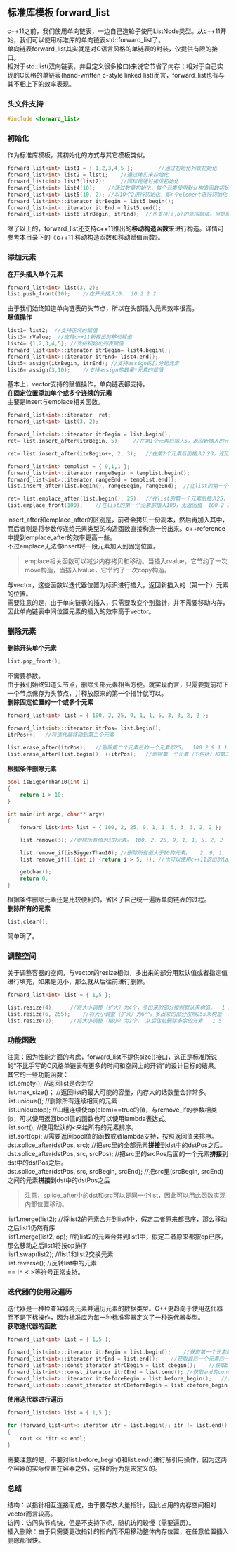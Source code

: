 ## 标准库模板 forward_list
c++11之前，我们使用单向链表，一边自己造轮子使用ListNode类型。从c++11开始，我们可以使用标准库的单向链表std::forward\_list了。   
单向链表forward\_list其实就是对C语言风格的单链表的封装，仅提供有限的接口。  
相对于std::list(双向链表，并且定义很多接口)来说它节省了内存；相对于自己实现的C风格的单链表(hand-written c-style linked list)而言，forward_list也有与其不相上下的效率表现。   
### 头文件支持   
```c
#include <forward_list>   
```   
### 初始化
作为标准库模板，其初始化的方式与其它模板类似。   
```c
forward_list<int> list1 = { 1,2,3,4,5 };		//通过初始化列表初始化   
forward_list<int> list2 = list1;	//通过拷贝来初始化   
forward_list<int> list3(list2);		//同样是通过拷贝初始化   
forward_list<int> list4(10);	//通过数量初始化，每个元素使用默认构造函数初始化，int则为0     
forward_list<int> list5(10, 2);	//以10个2进行初始化，即n个element进行初始化     
forward_list<int>::iterator itrBegin = list5.begin();  
forward_list<int>::iterator itrEnd = list5.end();  
forward_list<int> list6(itrBegin, itrEnd);	//也支持[a,b)的范围赋值。但是需要注意，由于forward_list的存在形式是指针，并不是数组，我们没有办法通过给迭代器+数字来定位某个位置，不过++还是支持的。   
```   
除了以上的，forward_list还支持c++11推出的**移动构造函数**来进行构造。详情可参考本目录下的《c++11 移动构造函数和移动赋值函数》。   
### 添加元素
**在开头插入单个元素**   
```c
forward_list<int> list(3, 2);   
list.push_front(10);	//在开头插入10.  10 2 2 2  
```   
由于我们始终知道单向链表的头节点，所以在头部插入元素效率很高。  
**赋值操作**  
```c
list1= list2;  //支持正常的赋值  
list3= rValue;	//支持c++11新推出的移动赋值  
list4= {1,2,3,4,5};	//支持初始化列表赋值   
forward_list<int>::iterator itrBegin= list4.begin();   
forward_list<int>::iterator itrEnd= list4.end();   
list5= assign(itrBegin, itrEnd); //支持assign的[)分配元素  
list6= assign(3,10);	//支持assign的数量*元素的赋值   
```  
基本上，vector支持的赋值操作，单向链表都支持。   
**在固定位置添加单个或多个连续的元素**   
主要是insert与emplace相关函数。  
```c
forward_list<int>::iterator  ret;  
forward_list<int> list(3, 2);  

forward_list<int>::iterator itrBegin = list.begin();  
ret= list.insert_after(itrBegin, 5);	//在第1个元素后插入5，返回新插入的元素的位置		2 5 2 2    

ret= list.insert_after(itrBegin++, 2, 3);	//在第2个元素后面插入2个3，返回新插入的第一个元素的位置  2 5 3 3 2 2    

forward_list<int> templist = { 9,1,1 };  
forward_list<int>::iterator rangeBegin = templist.begin();  
forward_list<int>::iterator rangeEnd = templist.end();  
list.insert_after(list.begin(), rangeBegin, rangeEnd);	//在list的第一个元素后面插入templist的全部元素，返回新插入的第一个元素的位置 2 9 1 1 5 3 3 2 2   

ret= list.emplace_after(list.begin(), 25);	//在list的第一个元素后插入25，返回第一个新元素的位置  2 25 9 1 1 5 3 3 2 2     
list.emplace_front(100);	//在list的第一个元素前插入100，无返回值  100 2 25 9 1 1 5 3 3 2 2     
```
insert\_after和emplace\_after的区别是，前者会拷贝一份副本，然后再加入其中，而后者则是将参数传递给元素类型的构造函数直接构造一份出来。c++reference中提到emplace_after的效率更高一些。   
不过emplace无法像insert将一段元素加入到固定位置。  
> emplace相关函数可以减少内存拷贝和移动。当插入rvalue，它节约了一次move构造，当插入lvalue，它节约了一次copy构造。  
  
与vector，这些函数以迭代器位置为标识进行插入，返回新插入的（第一个）元素的位置。   
需要注意的是，由于单向链表的插入，只需要改变个别指针，并不需要移动内存，因此单向链表中间位置元素的插入的效率高于vector。   
### 删除元素
**删除开头单个元素**   
```c
list.pop_front();  
```   
不需要参数。  
由于我们始终知道头节点，删除头部元素相当方便。就实现而言，只需要提前将下一个节点保存为头节点，并释放原来的第一个指针就可以。      
**删除固定位置的一个或多个元素**  
```c
forward_list<int> list = { 100, 2, 25, 9, 1, 1, 5, 3, 3, 2, 2 };  

forward_list<int>::iterator itrPos= list.begin();  
itrPos++;	//将迭代器移动到第二个元素   

list.erase_after(itrPos);	//删除第二个元素后的一个元素即25。  100 2 9 1 1 5 3 3 2 2   
list.erase_after(list.begin(), ++itrPos);	//删除第一个元素（不包括）和第二个参数（不包括）之间的元素。 100 9 1 1 5 3 3 2 2    
```   
**根据条件删除元素**   
```c
bool isBiggerThan10(int i)  
{   
	return i > 10;   
}  

int main(int argc, char** argv)  
{  
	forward_list<int> list = { 100, 2, 25, 9, 1, 1, 5, 3, 3, 2, 2 };  

	list.remove(3);	//删除所有值为3的元素。 100, 2, 25, 9, 1, 1, 5, 2, 2    

	list.remove_if(isBiggerThan10);	//删除所有值大于10的元素。   2, 9, 1, 1, 5, 2, 2   
	list.remove_if([](int i) {return i > 5; });	//也可以使用c++11退出的lambda表达式，删除所有值大于5的数。  2, 1, 1, 5, 2, 2    

	getchar();  
	return 0;  
}  
```  
根据条件删除元素还是比较便利的，省区了自己统一遍历单向链表的过程。     
**删除所有的元素**   
```c
list.clear();   
```  
简单明了。  
### 调整空间  
关于调整容器的空间，与vector的resize相似，多出来的部分用默认值或者指定值进行填充，如果是见小，那么就从后往前进行删除。   
```c
forward_list<int> list = { 1,5 };  

list.resize(4);		//将大小调整（扩大）为4个，多出来的部分按照默认来构造。  1 5 0 0     
list.resize(6, 255);	//将大小调整（扩大）为6个，多出来的部分按照255来构造  1 5 0 0 255 255   
list.resize(2);		//将大小调整（缩小）为2个， 从后往前删除多余的元素   1 5   
```  
### 功能函数
注意：因为性能方面的考虑，forward\_list不提供size()接口，这正是标准所说的“不比手写的C风格单链表有更多的时间和空间上的开销”的设计目标的结果。   
其它的一些功能函数：  
list.empty();	//返回list是否为空  
list.max\_size()；	//返回list的最大可能的容量，内存大的话数量会非常多。   
list.unique();	//删除所有连续相同的元素  
list.unique(op);	//山粗连续使op(elem)==true的值，与remove\_if的参数相类似，可以使用返回bool值的函数也可以使用lambda表达式。   
list.sort();	//使用默认的<来给所有的元素排序。   
list.sort(op);	//需要返回bool值的函数或者lambda支持，按照返回值来排序。  
dst.splice\_after(dstPos, src); //把src里的全部元素**拼接**到dst中的dstPos之后。   
dst.splice\_after(dstPos, src, srcPos);  //把src里的srcPos后面的一个元素**拼接**到dst中的dstPos之后。   
dst.splice_after(dstPos, src, srcBegin, srcEnd);	//把src里(srcBegin, srcEnd)之间的元素**拼接**到dst中的dstPos之后   
> 注意，splice\_after中的dst和src可以是同一个list，因此可以用此函数实现内部位置移动。   
   
list1.merge(list2);	//将list2的元素合并到list1中，假定二者原来都已序，那么移动之后list1仍然有序   
list1.merge(list2, op);	//将list2的元素合并到list1中，假定二者原来都按op已序，那么移动之后list1将按op排序  
list1.swap(list2);	//list1和list2交换元素   
list.reverse();	//反转list中的元素  
== != < >等符号正常支持。  
### 迭代器的使用及遍历
迭代器是一种检查容器内元素并遍历元素的数据类型。C++更趋向于使用迭代器而不是下标操作，因为标准库为每一种标准容器定义了一种迭代器类型。   
**获取迭代器的函数**  
```c
forward_list<int> list = { 1,5 };   

forward_list<int>::iterator itrBegin = list.begin();	//获取第一个元素的迭代器  
forward_list<int>::iterator itrEnd = list.end();	//获取最后一个元素后一个位置的迭代器  
forward_list<int>::const_iterator itrCBegin = list.cbegin();	//获取begin的const属性迭代器  
forward_list<int>::const_iterator itrCEnd = list.cend(); //获取end的const属性迭代器   
forward_list<int>::iterator itrBeforeBegin = list.before_begin();	//获取第一个元素前一个位置的迭代器  
forward_list<int>::const_iterator itrCBeforeBegin = list.cbefore_begin();	//获取before_begin的const属性迭代器   
```  
**使用迭代器进行遍历**  
```c
forward_list<int> list = { 1,5 };   

for (forward_list<int>::iterator itr = list.begin(); itr != list.end(); itr++)   
{   
	cout << *itr << endl;   
}   
```   
需要注意的是，不要对list.before_begin()和list.end()进行解引用操作，因为这两个容器的实际位置在容器之外，这样的行为是未定义的。  
### 总结
结构：以指针相互连接而成，由于要存放大量指针，因此占用的内存空间相对vector而言较高。  
访问：访问头节点快，但是不支持下标，随机访问较慢（需要遍历）。    
插入删除：由于只需要更改指针的指向而不用移动整体内存位置，在任意位置插入删除都很快。   